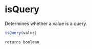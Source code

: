 # isQuery

 Determines whether a value is a query.

```javascript
isQuery(value)
```

```javascript
returns boolean
```
